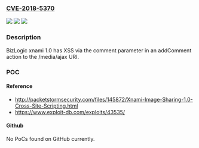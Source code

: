 ### [CVE-2018-5370](https://cve.mitre.org/cgi-bin/cvename.cgi?name=CVE-2018-5370)
![](https://img.shields.io/static/v1?label=Product&message=n%2Fa&color=blue)
![](https://img.shields.io/static/v1?label=Version&message=n%2Fa&color=blue)
![](https://img.shields.io/static/v1?label=Vulnerability&message=n%2Fa&color=brighgreen)

### Description

BizLogic xnami 1.0 has XSS via the comment parameter in an addComment action to the /media/ajax URI.

### POC

#### Reference
- http://packetstormsecurity.com/files/145872/Xnami-Image-Sharing-1.0-Cross-Site-Scripting.html
- https://www.exploit-db.com/exploits/43535/

#### Github
No PoCs found on GitHub currently.

